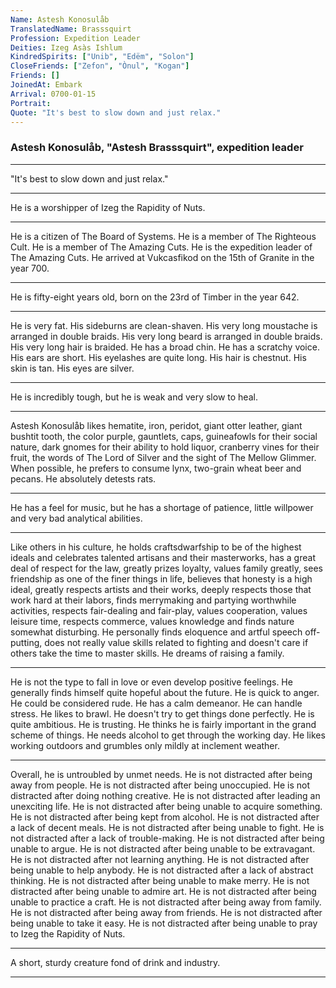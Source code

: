 ```yaml
---
Name: Astesh Konosulåb
TranslatedName: Brasssquirt
Profession: Expedition Leader
Deities: Izeg Asàs Ishlum
KindredSpirits: ["Unib", "Edëm", "Solon"]
CloseFriends: ["Zefon", "Ònul", "Kogan"]
Friends: []
JoinedAt: Embark
Arrival: 0700-01-15
Portrait:
Quote: "It's best to slow down and just relax."
---
```


### Astesh Konosulåb, "Astesh Brasssquirt", expedition leader

---

"It's best to slow down and just relax."

---

He is a worshipper of Izeg the Rapidity of Nuts.

---

He is a citizen of The Board of Systems. He is a member of The Righteous Cult. He is a member of The Amazing Cuts. He is
the expedition leader of The Amazing Cuts. He arrived at Vukcasfikod on the 15th of Granite in the year 700.

---

He is fifty-eight years old, born on the 23rd of Timber in the year 642.

---

He is very fat. His sideburns are clean-shaven. His very long moustache is arranged in double braids. His very long
beard is arranged in double braids. His very long hair is braided. He has a broad chin. He has a scratchy voice. His
ears are short. His eyelashes are quite long. His hair is chestnut. His skin is tan. His eyes are silver.

---

He is incredibly tough, but he is weak and very slow to heal.

---

Astesh Konosulåb likes hematite, iron, peridot, giant otter leather, giant bushtit tooth, the color purple, gauntlets,
caps, guineafowls for their social nature, dark gnomes for their ability to hold liquor, cranberry vines for their
fruit, the words of The Lord of Silver and the sight of The Mellow Glimmer. When possible, he prefers to consume lynx,
two-grain wheat beer and pecans. He absolutely detests rats.

---

He has a feel for music, but he has a shortage of patience, little willpower and very bad analytical abilities.

---

Like others in his culture, he holds craftsdwarfship to be of the highest ideals and celebrates talented artisans and
their masterworks, has a great deal of respect for the law, greatly prizes loyalty, values family greatly, sees
friendship as one of the finer things in life, believes that honesty is a high ideal, greatly respects artists and their
works, deeply respects those that work hard at their labors, finds merrymaking and partying worthwhile activities,
respects fair-dealing and fair-play, values cooperation, values leisure time, respects commerce, values knowledge and
finds nature somewhat disturbing. He personally finds eloquence and artful speech off-putting, does not really value
skills related to fighting and doesn't care if others take the time to master skills. He dreams of raising a family.

---

He is not the type to fall in love or even develop positive feelings. He generally finds himself quite hopeful about the
future. He is quick to anger. He could be considered rude. He has a calm demeanor. He can handle stress. He likes to
brawl. He doesn't try to get things done perfectly. He is quite ambitious. He is trusting. He thinks he is fairly
important in the grand scheme of things. He needs alcohol to get through the working day. He likes working outdoors and
grumbles only mildly at inclement weather.

---

Overall, he is untroubled by unmet needs. He is not distracted after being away from people. He is not distracted after
being unoccupied. He is not distracted after doing nothing creative. He is not distracted after leading an unexciting
life. He is not distracted after being unable to acquire something. He is not distracted after being kept from alcohol.
He is not distracted after a lack of decent meals. He is not distracted after being unable to fight. He is not
distracted after a lack of trouble-making. He is not distracted after being unable to argue. He is not distracted after
being unable to be extravagant. He is not distracted after not learning anything. He is not distracted after being
unable to help anybody. He is not distracted after a lack of abstract thinking. He is not distracted after being unable
to make merry. He is not distracted after being unable to admire art. He is not distracted after being unable to
practice a craft. He is not distracted after being away from family. He is not distracted after being away from friends.
He is not distracted after being unable to take it easy. He is not distracted after being unable to pray to Izeg the
Rapidity of Nuts.

---

A short, sturdy creature fond of drink and industry.

---
